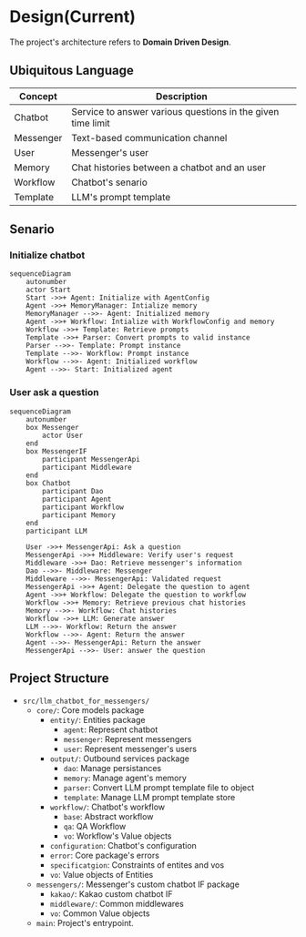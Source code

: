 # Design(Current)
The project's architecture refers to **Domain Driven Design**.

## Ubiquitous Language
| Concept   | Description                                                 |
| --------- | ----------------------------------------------------------- |
| Chatbot   | Service to answer various questions in the given time limit |
| Messenger | Text-based communication channel                            |
| User      | Messenger's user                                            |
| Memory    | Chat histories between a chatbot and an user                |
| Workflow  | Chatbot's senario                                           |
| Template  | LLM's prompt template                                       |

## Senario
### Initialize chatbot
```mermaid
sequenceDiagram
    autonumber
    actor Start
    Start ->>+ Agent: Initialize with AgentConfig
    Agent ->>+ MemoryManager: Intialize memory
    MemoryManager -->>- Agent: Initialized memory
    Agent ->>+ Workflow: Intialize with WorkflowConfig and memory
    Workflow ->>+ Template: Retrieve prompts
    Template ->>+ Parser: Convert prompts to valid instance
    Parser -->>- Template: Prompt instance
    Template -->>- Workflow: Prompt instance
    Workflow -->>- Agent: Initialized workflow
    Agent -->>- Start: Initialized agent
```
### User ask a question

```mermaid
sequenceDiagram
    autonumber
    box Messenger
        actor User
    end
    box MessengerIF
        participant MessengerApi
        participant Middleware
    end
    box Chatbot
        participant Dao
        participant Agent
        participant Workflow
        participant Memory
    end
    participant LLM

    User ->>+ MessengerApi: Ask a question
    MessengerApi ->>+ Middleware: Verify user's request
    Middleware ->>+ Dao: Retrieve messenger's information
    Dao -->>- Middleware: Messenger
    Middleware -->>- MessengerApi: Validated request
    MessengerApi ->>+ Agent: Delegate the question to agent
    Agent ->>+ Workflow: Delegate the question to workflow
    Workflow ->>+ Memory: Retrieve previous chat histories
    Memory -->>- Workflow: Chat histories
    Workflow ->>+ LLM: Generate answer
    LLM -->>- Workflow: Return the answer
    Workflow -->>- Agent: Return the answer
    Agent -->>- MessengerApi: Return the answer
    MessengerApi -->>- User: answer the question
```

## Project Structure

- `src/llm_chatbot_for_messengers/`
    - `core/`: Core models package
        - `entity/`: Entities package
            - `agent`: Represent chatbot
            - `messenger`: Represent messengers
            - `user`: Represent messenger's users
        - `output/`: Outbound services package
            - `dao`: Manage persistances
            - `memory`: Manage agent's memory
            - `parser`: Convert LLM prompt template file to object
            - `template`: Manage LLM prompt template store
        - `workflow/`: Chatbot's workflow
            - `base`: Abstract workflow
            - `qa`: QA Workflow
            - `vo`: Workflow's Value objects
        - `configuration`: Chatbot's configuration
        - `error`: Core package's errors
        - `specificatgion`: Constraints of entites and vos
        - `vo`: Value objects of Entities
    - `messengers/`: Messenger's custom chatbot IF package
        - `kakao/`: Kakao custom chatbot IF
        - `middleware/`: Common middlewares
        - `vo`: Common Value objects
    - `main`: Project's entrypoint.
